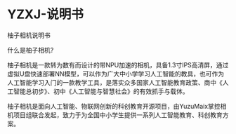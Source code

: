 # YZXJ-说明书
柚子相机说明书

什么是柚子相机?

柚子相机是一款转为数有而设计的带NPU加速的相机，具备1.3寸IPS高清屏，通过虚拟U盘快速部署NN模型，可以作为广大中小学学习人工智能的教具，也可作为人工智能学习入⻔的一款教学工具，是落实众多国家人工智能教育政策、商中《人工智能总初步》、初中《人工智能与智慧社会》的有效抓手与载体。

柚子相机是面向人工智能、物联网创新的科创教育开源项目，由YuzuMaix掌控相机项目组联合发起，致力于为全国中小学生提供一系列人工智能教育、科创教育方案。
